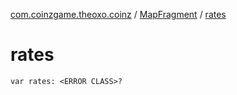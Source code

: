 [com.coinzgame.theoxo.coinz](../index.md) / [MapFragment](index.md) / [rates](.)

# rates

`var rates: <ERROR CLASS>?`
